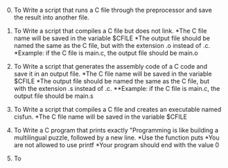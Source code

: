 0. To Write a script that runs a C file through the preprocessor and save the result into another file.

1. To Write a script that compiles a C file but does not link.
 *The C file name will be saved in the variable $CFILE
 *The output file should be named the same as the C file, but with the extension .o instead of .c.
 *Example: if the C file is main.c, the output file should be main.o

2. To Write a script that generates the assembly code of a C code and save it in an output file.
 *The C file name will be saved in the variable $CFILE
 *The output file should be named the same as the C file, but with the extension .s instead of .c.
   **Example: if the C file is main.c, the output file should be main.s

3. To Write a script that compiles a C file and creates an executable named cisfun.
  *The C file name will be saved in the variable $CFILE

4. To Write a C program that prints exactly "Programming is like building a multilingual puzzle, followed by a new line.
   *Use the function puts
   *You are not allowed to use printf
   *Your program should end with the value 0

5. To 
